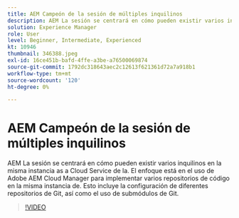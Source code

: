 ```yaml
---
title: AEM Campeón de la sesión de múltiples inquilinos
description: AEM La sesión se centrará en cómo pueden existir varios inquilinos en la misma instancia as a Cloud Service de la. El enfoque está en el uso de Adobe AEM Cloud Manager para implementar varios repositorios de código en la misma instancia de. Esto incluye la configuración de diferentes repositorios de Git, así como el uso de submódulos de Git.
solution: Experience Manager
role: User
level: Beginner, Intermediate, Experienced
kt: 10946
thumbnail: 346388.jpeg
exl-id: 16ce451b-bafd-4ffe-a3be-a76500069874
source-git-commit: 1792dc318643aec2c12613f621361d72a7a918b1
workflow-type: tm+mt
source-wordcount: '120'
ht-degree: 0%

---
```


# AEM Campeón de la sesión de múltiples inquilinos

AEM La sesión se centrará en cómo pueden existir varios inquilinos en la misma instancia as a Cloud Service de la. El enfoque está en el uso de Adobe AEM Cloud Manager para implementar varios repositorios de código en la misma instancia de. Esto incluye la configuración de diferentes repositorios de Git, así como el uso de submódulos de Git.

>[!VIDEO](https://video.tv.adobe.com/v/346388/?quality=12&learn=on)
